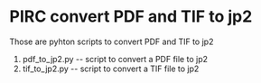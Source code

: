 # PIRC convert PDF and TIF to jp2
Those are pyhton scripts to convert PDF and TIF to jp2
1. pdf_to_jp2.py -- script to convert a PDF file to jp2
2. tif_to_jp2.py -- script to convert a TIF file to jp2